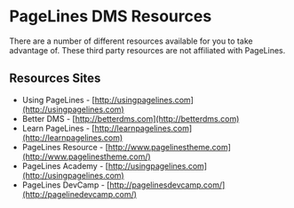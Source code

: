 # PageLines DMS Resources #

There are a number of different resources available for you to take advantage of. These third party resources are not
affiliated with PageLines.

## Resources Sites ##

* Using PageLines - [http://usingpagelines.com](http://usingpagelines.com)
* Better DMS - [http://betterdms.com](http://betterdms.com)
* Learn PageLines - [http://learnpagelines.com](http://learnpagelines.com)
* PageLines Resource - [http://www.pagelinestheme.com](http://www.pagelinestheme.com/)
* PageLines Academy - [http://usingpagelines.com](http://usingpagelines.com)
* PageLines DevCamp - [http://pagelinesdevcamp.com/](http://pagelinedevcamp.com/)
